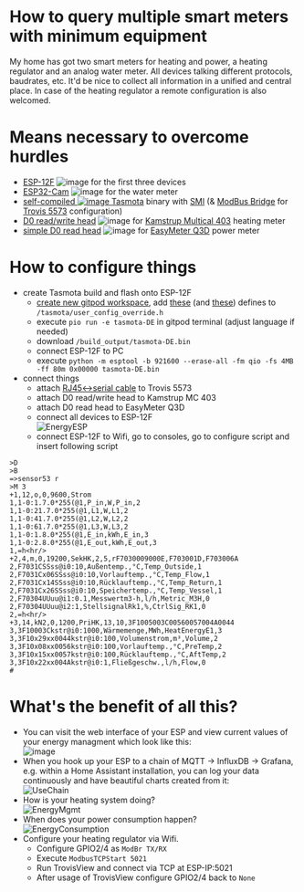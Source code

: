 # How to query multiple smart meters with minimum equipment

My home has got two smart meters for heating and power, a heating regulator and an analog water meter. All devices talking different protocols, baudrates, etc. It'd be nice to collect all information in a unified and central place. In case of the heating regulator a remote configuration is also welcomed.

# Means necessary to overcome hurdles

- [ESP-12F](https://www.aliexpress.com/item/1005001785742145.html) ![image](https://user-images.githubusercontent.com/4789510/200130695-f6951dd4-b8cf-487f-b049-ebbdf3f3055a.png)
for the first three devices
- [ESP32-Cam](https://www.aliexpress.com/item/1005004469535128.html) ![image](https://user-images.githubusercontent.com/4789510/200130842-e2a82cb5-c321-44e8-844a-cf20c12ef9ad.png)
 for the water meter
- [self-compiled ![image](https://raw.githubusercontent.com/arendst/Tasmota/development/tools/logo/favicon.ico) Tasmota](https://tasmota.github.io/docs/PlatformIO/) binary with [SMI](https://tasmota.github.io/docs/Smart-Meter-Interface/) (& [ModBus Bridge](https://tasmota.github.io/docs/Modbus-Bridge/) for [Trovis 5573](https://www.samsongroup.com/de/produkte-anwendungen/produkte/automationssysteme/5573/#:~:text=Der%20Heizungs%2D%20und%20Fernheizungsregler%20TROVIS,die%20Steuerung%20der%20Trinkwassererw%C3%A4rmung%20sekund%C3%A4rseitig) configuration)
- [D0 read/write head](https://wiki.volkszaehler.org/hardware/controllers/ir-schreib-lesekopf) ![image](https://user-images.githubusercontent.com/4789510/200139626-09d9e724-c3c5-4a0c-a3d2-c335d6f6e523.png) for [Kamstrup Multical 403](https://www.kamstrup.com/de-de/waermezaehlerloesungen/waermezaehler/meters/multical-403) heating meter
- [simple D0 read head](https://wiki.volkszaehler.org/hardware/controllers/ir-schreib-lesekopf-pi-ausgang) ![image](https://user-images.githubusercontent.com/4789510/200140165-dbc0ba8e-cbb1-43d1-9592-ec3d6ed32f13.png)
for [EasyMeter Q3D](https://www.easymeter.com/downloads/products/zaehler/Q3D/Easymeter_Q3D_DE_2016-06-15.pdf) power meter

# How to configure things
- create Tasmota build and flash onto ESP-12F
  - [create new gitpod workspace](https://gitpod.io/#https://github.com/arendst/Tasmota/tree/development), add [these](https://tasmota.github.io/docs/Smart-Meter-Interface/) (and [these](https://tasmota.github.io/docs/Modbus-Bridge/#introduction)) defines to `/tasmota/user_config_override.h`
  - execute `pio run -e tasmota-DE` in gitpod terminal (adjust language if needed)
  - download `/build_output/tasmota-DE.bin`
  - connect ESP-12F to PC
  - execute `python -m esptool -b 921600 --erase-all -fm qio -fs 4MB -ff 80m 0x00000 tasmota-DE.bin`
- connect things
  - attach [RJ45<->serial cable](https://www.mikrocontroller.net/topic/346223#6059346) to Trovis 5573
  - attach D0 read/write head to Kamstrup MC 403
  - attach D0 read head to EasyMeter Q3D
  - connect all devices to ESP-12F<br/>![EnergyESP](https://user-images.githubusercontent.com/4789510/200139510-b421cc4c-7a4e-4b96-9590-9e6e02bb046d.png)
  - connect ESP-12F to Wifi, go to consoles, go to configure script and insert following script
```
>D
>B
=>sensor53 r
>M 3
+1,12,o,0,9600,Strom
1,1-0:1.7.0*255(@1,P_in,W,P_in,2
1,1-0:21.7.0*255(@1,L1,W,L1,2
1,1-0:41.7.0*255(@1,L2,W,L2,2
1,1-0:61.7.0*255(@1,L3,W,L3,2
1,1-0:1.8.0*255(@1,E_in,kWh,E_in,3
1,1-0:2.8.0*255(@1,E_out,kWh,E_out,3
1,=h<hr/>
+2,4,m,0,19200,SekHK,2,5,rF7030009000E,F703001D,F703006A
2,F7031CSSss@i0:10,Außentemp.,°C,Temp_Outside,1
2,F7031Cx06SSss@i0:10,Vorlauftemp.,°C,Temp_Flow,1
2,F7031Cx14SSss@i0:10,Rücklauftemp.,°C,Temp_Return,1
2,F7031Cx26SSss@i0:10,Speichertemp.,°C,Temp_Vessel,1
2,F70304UUuu@i1:0.1,Messwertm3-h,l/h,Metric_M3H,0
2,F70304UUuu@i2:1,StellsignalRk1,%,CtrlSig_RK1,0
2,=h<hr/>
+3,14,kN2,0,1200,PriHK,13,10,3F1005003C00560057004A0044
3,3F10003Ckstr@i0:1000,Wärmemenge,MWh,HeatEnergyE1,3
3,3F10x29xx0044kstr@i0:100,Volumenstrom,m³,Volume,2
3,3F10x08xx0056kstr@i0:100,Vorlauftemp.,°C,PreTemp,2
3,3F10x15xx0057kstr@i0:100,Rücklauftemp.,°C,AftTemp,2
3,3F10x22xx004Akstr@i0:1,Fließgeschw.,l/h,Flow,0
#
```

# What's the benefit of all this?

- You can visit the web interface of your ESP and view current values of your energy managment which look like this:<br>![image](https://user-images.githubusercontent.com/4789510/200142553-29145934-3bb9-4bb8-98b2-c3feb0ca1b87.png)
- When you hook up your ESP to a chain of MQTT -> InfluxDB -> Grafana, e.g. within a Home Assistant installation, you can log your data continuously and have beautiful charts created from it:<br/>![UseChain](https://user-images.githubusercontent.com/4789510/200144045-679a4232-486d-4360-bcee-2748aed97940.png)
- How is your heating system doing?<br/>![EnergyMgmt](https://user-images.githubusercontent.com/4789510/200677474-1015a7d3-830e-489f-b932-5bb2f054bcc9.png)
- When does your power consumption happen?<br/>![EnergyConsumption](https://user-images.githubusercontent.com/4789510/200677522-25c25dea-f846-4807-a3f0-2907f722eb1e.png)
- Configure your heating regulator via Wifi.
  - Configure GPIO2/4 as `ModBr TX/RX`
  - Execute `ModbusTCPStart	5021`
  - Run TrovisView and connect via TCP at ESP-IP:5021
  - After usage of TrovisView configure GPIO2/4 back to `None`
